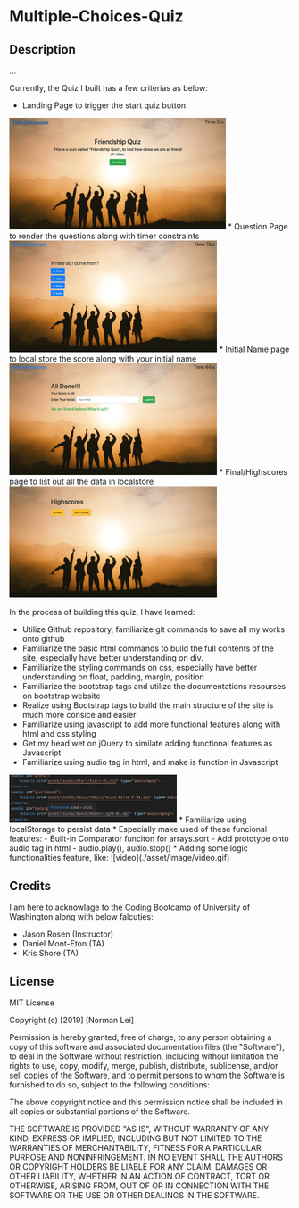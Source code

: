 # Multiple-Choices-Quiz

## Description

... 

Currently, the Quiz I built has a few criterias as below:
* Landing Page to trigger the start quiz button
<img src="asset/image/landing-page.png" height="200px">
* Question Page to render the questions along with timer constraints
<img src="asset/image/question-page.png" height="200px">
* Initial Name page to local store the score along with your initial name
<img src="asset/image/initial-name-page.png" height="200px">
* Final/Highscores page to list out all the data in localstore
<img src="asset/image/final-page.png" height="200px">



In the process of building this quiz, I have learned:
* Utilize Github repository, familiarize git commands to save all my works onto github
* Familiarize the basic html commands to build the full contents of the site, especially have better understanding on div.
* Familiarize the styling commands on css, especially have better understanding on float, padding, margin, position
* Familiarize the bootstrap tags and utilize the documentations resourses on bootstrap website
* Realize using Bootstrap tags to build the main structure of the site is much more consice and easier
* Familiarize using javascript to add more functional features along with html and css styling
* Get my head wet on jQuery to similate adding functional features as Javascript
* Familiarize using audio tag in html, and make is function in Javascript
<img src="asset/image/audio-tag.png" width= "300px">
* Familiarize using localStorage to persist data
* Especially make used of these funcional features: 
- Built-in Comparator funciton for arrays.sort
- Add prototype onto audio tag in html
- audio.play(), audio.stop()
* Adding some logic functionalities feature, like:
![video](./asset/image/video.gif)

## Credits 

I am here to acknowlage to the Coding Bootcamp of University of Washington along with below falcuties:
* Jason Rosen (Instructor)
* Daniel Mont-Eton (TA)
* Kris Shore (TA)


## License
MIT License

Copyright (c) [2019] [Norman Lei]

Permission is hereby granted, free of charge, to any person obtaining a copy
of this software and associated documentation files (the "Software"), to deal
in the Software without restriction, including without limitation the rights
to use, copy, modify, merge, publish, distribute, sublicense, and/or sell
copies of the Software, and to permit persons to whom the Software is
furnished to do so, subject to the following conditions:

The above copyright notice and this permission notice shall be included in all
copies or substantial portions of the Software.

THE SOFTWARE IS PROVIDED "AS IS", WITHOUT WARRANTY OF ANY KIND, EXPRESS OR
IMPLIED, INCLUDING BUT NOT LIMITED TO THE WARRANTIES OF MERCHANTABILITY,
FITNESS FOR A PARTICULAR PURPOSE AND NONINFRINGEMENT. IN NO EVENT SHALL THE
AUTHORS OR COPYRIGHT HOLDERS BE LIABLE FOR ANY CLAIM, DAMAGES OR OTHER
LIABILITY, WHETHER IN AN ACTION OF CONTRACT, TORT OR OTHERWISE, ARISING FROM,
OUT OF OR IN CONNECTION WITH THE SOFTWARE OR THE USE OR OTHER DEALINGS IN THE
SOFTWARE.
